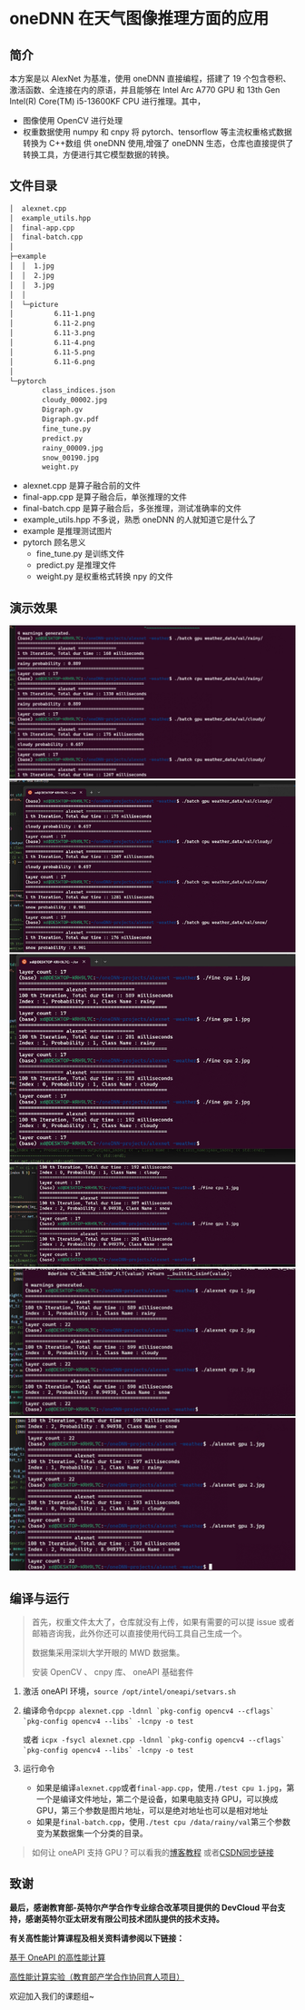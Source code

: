 # oneDNN 在天气图像推理方面的应用

## 简介

本方案是以 AlexNet 为基准，使用 oneDNN 直接编程，搭建了 19 个包含卷积、激活函数、全连接在内的原语，并且能够在 Intel Arc A770 GPU 和 13th Gen Intel(R) Core(TM) i5-13600KF CPU 进行推理。其中，

- 图像使用 OpenCV 进行处理
- 权重数据使用 numpy 和 cnpy 将 pytorch、tensorflow 等主流权重格式数据转换为 C++数组 供 oneDNN 使用,增强了 oneDNN 生态，仓库也直接提供了转换工具，方便进行其它模型数据的转换。

## 文件目录


```bash
│  alexnet.cpp
│  example_utils.hpp
│  final-app.cpp
│  final-batch.cpp
│
├─example
│  │  1.jpg
│  │  2.jpg
│  │  3.jpg
│  │
│  └─picture
│          6.11-1.png
│          6.11-2.png
│          6.11-3.png
│          6.11-4.png
│          6.11-5.png
│          6.11-6.png
│
└─pytorch
        class_indices.json
        cloudy_00002.jpg
        Digraph.gv
        Digraph.gv.pdf
        fine_tune.py
        predict.py
        rainy_00009.jpg
        snow_00190.jpg
        weight.py
```

- alexnet.cpp 是算子融合前的文件
- final-app.cpp 是算子融合后，单张推理的文件
- final-batch.cpp 是算子融合后，多张推理，测试准确率的文件
- example_utils.hpp 不多说，熟悉 oneDNN 的人就知道它是什么了
- example 是推理测试图片
- pytorch 顾名思义
  - fine_tune.py 是训练文件
  - predict.py 是推理文件
  - weight.py 是权重格式转换 npy 的文件

## 演示效果

![1](example/picture/6.11-1.png)
![2](example/picture/6.11-2.png)
![3](example/picture/6.11-3.png)
![4](example/picture/6.11-4.png)
![5](example/picture/6.11-5.png)
![6](example/picture/6.11-6.png)

## 编译与运行

> 首先，权重文件太大了，仓库就没有上传，如果有需要的可以提 issue 或者邮箱咨询我，此外你还可以直接使用代码工具自己生成一个。
>
> 数据集采用深圳大学开眼的 MWD 数据集。
> 
> 安装 OpenCV 、 cnpy 库、 oneAPI 基础套件

1. 激活 oneAPI 环境，`source /opt/intel/oneapi/setvars.sh`
2. 编译命令```dpcpp alexnet.cpp -ldnnl `pkg-config opencv4 --cflags` `pkg-config opencv4 --libs` -lcnpy -o test``` 

   或者 ```icpx -fsycl alexnet.cpp -ldnnl `pkg-config opencv4 --cflags` `pkg-config opencv4 --libs` -lcnpy -o test```
3. 运行命令
   - 如果是编译`alexnet.cpp`或者`final-app.cpp`，使用`./test cpu 1.jpg`，第一个是编译文件地址，第二个是设备，如果电脑支持 GPU，可以换成 GPU，第三个参数是图片地址，可以是绝对地址也可以是相对地址
   - 如果是`final-batch.cpp`，使用`./test cpu /data/rainy/val`第三个参数变为某数据集一个分类的目录。

> 如何让 oneAPI 支持 GPU？可以看我的[博客教程](https://dyedd.cn/921.html) 或者[CSDN同步链接](https://blog.csdn.net/qq_28356373/article/details/128205189?spm=1001.2014.3001.5502)

## 致谢

**最后，感谢教育部-英特尔产学合作专业综合改革项目提供的 DevCloud 平台支持，感谢英特尔亚太研发有限公司技术团队提供的技术支持。**

**有关高性能计算课程及相关资料请参阅以下链接：**

[基于 OneAPI 的高性能计算](https://faculty.xidian.edu.cn/hmzhu/zh_CN/article/336134/content/1891.htm#article)

[高性能计算实验（教育部产学合作协同育人项目）](https://faculty.xidian.edu.cn/hmzhu/zh_CN/article/336134/content/1891.htm#article)

欢迎加入我们的课题组~